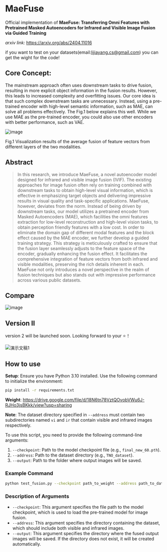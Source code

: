 # MaeFuse
Official implementation of **MaeFuse: Transferring Omni Features with Pretrained Masked Autoencoders for Infrared and Visible Image Fusion via Guided Training**

*arxiv link:* https://arxiv.org/abs/2404.11016

if you want to test on your datasets(email:lijiayang.cs@gmail.com) you can get the wight for the code!

## **Core Concept**: 

The mainstream approach often uses downstream tasks to drive fusion, resulting in more explicit object information in the fusion results. However, this leads to increased complexity and overfitting issues. Our core idea is that such complex downstream tasks are unnecessary. Instead, using a pre-trained encoder with high-level semantic information, such as MAE, can solve all problems effectively. The Fig.1 below explains this well. While we use MAE as the pre-trained encoder, you could also use other encoders with better performance, such as VAE.

![image](https://github.com/user-attachments/assets/8ee7b995-bd99-4dd5-b795-267c4b945aca)


Fig.1 Visualization results of the average fusion of feature vectors from different layers of the two modalities.


## Abstract
> In this research, we introduce MaeFuse, a novel autoencoder model designed for infrared and visible image fusion (IVIF). The existing approaches for image fusion often rely on training combined with downstream tasks to obtain high-level visual information, which is effective in emphasizing target objects and delivering impressive results in visual quality and task-specific applications. MaeFuse, however, deviates from the norm. Instead of being driven by downstream tasks, our model utilizes a pretrained encoder from Masked Autoencoders (MAE), which facilities the omni features extraction for low-level reconstruction and high-level vision tasks, to obtain perception friendly features with a low cost. In order to eliminate the domain gap of different modal features and the block effect caused by the MAE encoder, we further develop a guided training strategy. This strategy is meticulously crafted to ensure that the fusion layer seamlessly adjusts to the feature space of the encoder, gradually enhancing the fusion effect. It facilitates the comprehensive integration of feature vectors from both infrared and visible modalities, preserving the rich details inherent in each. MaeFuse not only introduces a novel perspective in the realm of fusion techniques but also stands out with impressive performance across various public datasets.

## Compare

![image](https://github.com/Henry-Lee-real/MaeFuse/assets/92620880/945d5ac0-5f88-4363-a34b-c8321276ba06)

## Version II
version 2 will be launched soon. Looking forward to your ⭐！

![演示文稿1](https://github.com/Henry-Lee-real/MaeFuse/assets/92620880/6144c130-d623-491c-b376-09ec9adb5cbd)

## How to use

**Setup**: Ensure you have Python 3.10 installed. Use the following command to initialize the environment:

```bash
pip install -r requirements.txt
```

**Weight**: https://drive.google.com/file/d/18N6tn78VztQOvobVWu6J-RJHo3jsBKkk/view?usp=sharing


**Note**: The dataset directory specified in `--address` must contain two subdirectories named `vi` and `ir` that contain visible and infrared images respectively.

To use this script, you need to provide the following command-line arguments:

1. `--checkpoint`: Path to the model checkpoint file (e.g., `final_new_60.pth`).
2. `--address`: Path to the dataset directory (e.g., `TNO_dataset`).
3. `--output`: Path to the folder where output images will be saved.

### Example Command

```bash
python test_fusion.py --checkpoint path_to_weight --address path_to_dataset --output path_to_output
```

### Description of Arguments

- `--checkpoint`: This argument specifies the file path to the model checkpoint, which is used to load the pre-trained model for image fusion.
- `--address`: This argument specifies the directory containing the dataset, which should include both visible and infrared images.
- `--output`: This argument specifies the directory where the fused output images will be saved. If the directory does not exist, it will be created automatically.






